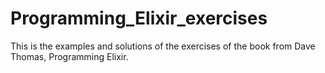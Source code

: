 # Programming_Elixir_exercises
 This is the examples and solutions of the exercises of the book from Dave Thomas, Programming Elixir.
